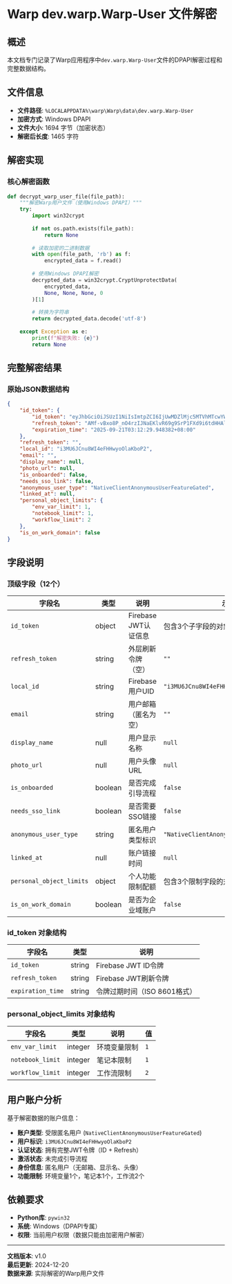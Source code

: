 # Warp dev.warp.Warp-User 文件解密

## 概述

本文档专门记录了Warp应用程序中`dev.warp.Warp-User`文件的DPAPI解密过程和完整数据结构。

## 文件信息

- **文件路径**: `%LOCALAPPDATA%\warp\Warp\data\dev.warp.Warp-User`
- **加密方式**: Windows DPAPI
- **文件大小**: 1694 字节（加密状态）
- **解密后长度**: 1465 字符

## 解密实现

### 核心解密函数

```python
def decrypt_warp_user_file(file_path):
    """解密Warp用户文件（使用Windows DPAPI）"""
    try:
        import win32crypt
        
        if not os.path.exists(file_path):
            return None
            
        # 读取加密的二进制数据
        with open(file_path, 'rb') as f:
            encrypted_data = f.read()
        
        # 使用Windows DPAPI解密
        decrypted_data = win32crypt.CryptUnprotectData(
            encrypted_data, 
            None, None, None, 0
        )[1]
        
        # 转换为字符串
        return decrypted_data.decode('utf-8')
        
    except Exception as e:
        print(f"解密失败: {e}")
        return None
```

## 完整解密结果

### 原始JSON数据结构

```json
{
    "id_token": {
        "id_token": "eyJhbGciOiJSUzI1NiIsImtpZCI6IjUwMDZlMjc5MTVhMTcwYWIyNmIxZWUzYjgxZDExNjU0MmYxMjRmMjAiLCJ0eXAiOiJKV1QifQ.eyJpc3MiOiJodHRwczovL3NlY3VyZXRva2VuLmdvb2dsZS5jb20vYXN0cmFsLWZpZWxkLTI5NDYyMSIsImF1ZCI6ImFzdHJhbC1maWVsZC0yOTQ2MjEiLCJhdXRoX3RpbWUiOjE3NTgzOTA2NTAsInVzZXJfaWQiOiJpM01VNkpDbnU4V0k0ZUZISHd5b09sYUtib1AyIiwic3ViIjoiaTNNVTZKQ251OFdJNGVGSEh3eW9PbGFLYm9QMiIsImlhdCI6MTc1ODM5MjExNCwiZXhwIjoxNzU4Mzk1NzE0LCJmaXJlYmFzZSI6eyJpZGVudGl0aWVzIjp7fSwic2lnbl9pbl9wcm92aWRlciI6ImN1c3RvbSJ9fQ.hFH8xxFDvPCCduCCaN0yuhHsdOIz17WKPZBMdrK7oVvqKT8yiPG6YbflZ5Pf_3Vd0M0oOzNsw-JLwNNyNAgOssoPpYHaKT77dlDL1ASyvOZ-QrEQV8eJrgfdHARNMzeYoCA7qV3wsjsVvsIWcA5KAL7t7WHy16hyadSUPzFw-CG7qJXj1zI2fMS9cKbKrkNVVWT9nyT9fNfmA2GSwrU6e0mSN6Ze7Bl2ULydpf9qeMaxVbTgVvbI7WdAbBc6XkV_cHt9gOkeL3NPitgQelJ6o0GcK3sSxUtTzb2aCD68S4CdGLeG45WbLDBO-JiR18OppyBI3Nw_AuPFWTd1voASAg",
        "refresh_token": "AMf-vBxo8P_nO4rzIJNaEKlvR69g9SrP1FXd9i6tdHHAl20v8U4v033VWIAL74tGVkOrigpFxmimt2QRqqDJioWC3xulH8IPW9sFLTCcfCZA4-CMFjj--i4g0pAHEhg_zu3kDsL9cYybGcPRCIFkrbnUkk2UUbY45i8CoxEDGY5DGo6cfT6K9D1Wn0relbguDdHQwA-bnKLM",
        "expiration_time": "2025-09-21T03:12:29.948382+08:00"
    },
    "refresh_token": "",
    "local_id": "i3MU6JCnu8WI4eFHHwyoOlaKboP2",
    "email": "",
    "display_name": null,
    "photo_url": null,
    "is_onboarded": false,
    "needs_sso_link": false,
    "anonymous_user_type": "NativeClientAnonymousUserFeatureGated",
    "linked_at": null,
    "personal_object_limits": {
        "env_var_limit": 1,
        "notebook_limit": 1,
        "workflow_limit": 2
    },
    "is_on_work_domain": false
}
```

## 字段说明

### 顶级字段（12个）

| 字段名 | 类型 | 说明 | 示例值 |
|--------|------|------|--------|
| `id_token` | object | Firebase JWT认证信息 | 包含3个子字段的对象 |
| `refresh_token` | string | 外层刷新令牌（空） | `""` |
| `local_id` | string | Firebase用户UID | `"i3MU6JCnu8WI4eFHHwyoOlaKboP2"` |
| `email` | string | 用户邮箱（匿名为空） | `""` |
| `display_name` | null | 用户显示名称 | `null` |
| `photo_url` | null | 用户头像URL | `null` |
| `is_onboarded` | boolean | 是否完成引导流程 | `false` |
| `needs_sso_link` | boolean | 是否需要SSO链接 | `false` |
| `anonymous_user_type` | string | 匿名用户类型标识 | `"NativeClientAnonymousUserFeatureGated"` |
| `linked_at` | null | 账户链接时间 | `null` |
| `personal_object_limits` | object | 个人功能限制配额 | 包含3个限制字段的对象 |
| `is_on_work_domain` | boolean | 是否为企业域账户 | `false` |

### id_token 对象结构

| 字段名 | 类型 | 说明 |
|--------|------|------|
| `id_token` | string | Firebase JWT ID令牌 |
| `refresh_token` | string | Firebase JWT刷新令牌 |
| `expiration_time` | string | 令牌过期时间（ISO 8601格式） |

### personal_object_limits 对象结构

| 字段名 | 类型 | 说明 | 值 |
|--------|------|------|-----|
| `env_var_limit` | integer | 环境变量限制 | `1` |
| `notebook_limit` | integer | 笔记本限制 | `1` |
| `workflow_limit` | integer | 工作流限制 | `2` |

## 用户账户分析

基于解密数据的账户信息：

- **账户类型**: 受限匿名用户 (`NativeClientAnonymousUserFeatureGated`)
- **用户标识**: `i3MU6JCnu8WI4eFHHwyoOlaKboP2`
- **认证状态**: 拥有完整JWT令牌（ID + Refresh）
- **激活状态**: 未完成引导流程
- **身份信息**: 匿名用户（无邮箱、显示名、头像）
- **功能限制**: 环境变量1个，笔记本1个，工作流2个

## 依赖要求

- **Python库**: `pywin32`
- **系统**: Windows（DPAPI专属）
- **权限**: 当前用户权限（数据只能由加密用户解密）

---

**文档版本**: v1.0  
**最后更新**: 2024-12-20  
**数据来源**: 实际解密的Warp用户文件